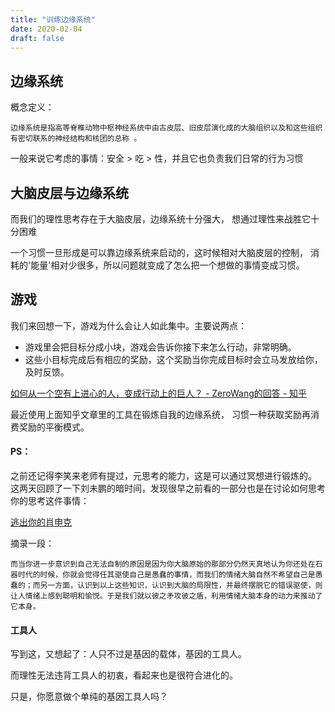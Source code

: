 ```yaml
---
title: "训练边缘系统"
date: 2020-02-04
draft: false
---
```


## 边缘系统
概念定义：
```
边缘系统是指高等脊椎动物中枢神经系统中由古皮层、旧皮层演化成的大脑组织以及和这些组织有密切联系的神经结构和核团的总称 。
```

一般来说它考虑的事情：安全 > 吃 > 性，并且它也负责我们日常的行为习惯

## 大脑皮层与边缘系统

而我们的理性思考存在于大脑皮层，边缘系统十分强大，
想通过理性来战胜它十分困难

一个习惯一旦形成是可以靠边缘系统来启动的，这时候相对大脑皮层的控制，
消耗的'能量'相对少很多，所以问题就变成了怎么把一个想做的事情变成习惯。


## 游戏

我们来回想一下，游戏为什么会让人如此集中。主要说两点：

* 游戏里会把目标分成小块，游戏会告诉你接下来怎么行动，非常明确。
* 这些小目标完成后有相应的奖励，这个奖励当你完成目标时会立马发放给你，及时反馈。


[如何从一个空有上进心的人，变成行动上的巨人？ - ZeroWang的回答 - 知乎](https://www.zhihu.com/question/33453309/answer/59504539)

最近使用上面知乎文章里的工具在锻炼自我的边缘系统，
习惯一种获取奖励再消费奖励的平衡模式。


#### PS：
之前还记得李笑来老师有提过，元思考的能力，这是可以通过冥想进行锻炼的。
这两天回顾了一下刘未鹏的暗时间，发现很早之前看的一部分也是在讨论如何思考你的思考这件事情：

[逃出你的肖申克](http://mindhacks.cn/2011/01/23/escape-from-your-shawshank-4/)

摘录一段：
```
而当你进一步意识到自己无法自制的原因是因为你大脑原始的那部分仍然天真地认为你还处在石器时代的时候，你就会觉得任其驱使自己是愚蠢的事情，而我们的情绪大脑自然不希望自己是愚蠢的；而另一方面，认识到以上这些知识，认识到大脑的局限性，并最终摆脱它的错误驱使，则让人情绪上感到聪明和愉悦。于是我们就以彼之矛攻彼之盾，利用情绪大脑本身的动力来推动了它本身。
```

#### 工具人
写到这，又想起了：人只不过是基因的载体，基因的工具人。

而理性无法违背工具人的初衷，看起来也是很符合进化的。

只是，你愿意做个单纯的基因工具人吗？
